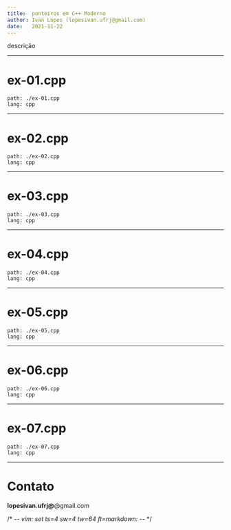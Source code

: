```yaml
---
title:  ponteiros em C++ Moderno
author: Ivan Lopes (lopesivan.ufrj@gmail.com)
date:   2021-11-22
---
```


descrição


---
# ex-01.cpp
```file
path: ./ex-01.cpp
lang: cpp
```

---
# ex-02.cpp
```file
path: ./ex-02.cpp
lang: cpp
```

---
# ex-03.cpp
```file
path: ./ex-03.cpp
lang: cpp
```

---
# ex-04.cpp
```file
path: ./ex-04.cpp
lang: cpp
```

---
# ex-05.cpp
```file
path: ./ex-05.cpp
lang: cpp
```

---
# ex-06.cpp
```file
path: ./ex-06.cpp
lang: cpp
```

---
# ex-07.cpp
```file
path: ./ex-07.cpp
lang: cpp
```

---
# Contato

**lopesivan.ufrj@**@gmail.com

/* -*- vim: set ts=4 sw=4 tw=64 ft=markdown: -*- */
